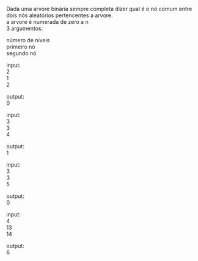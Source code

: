 Dada  uma arvore binária sempre completa dizer qual é o nó comum entre dois nós aleatórios pertencentes a arvore.  
a arvore é numerada de zero a n  
3 argumentos:  

número de níveis  
primeiro nó  
segundo nó   

input:  
2  
1  
2  

output:  
0  

input:  
3  
3  
4  

output:  
1  

input:  
3  
3  
5  

output:  
0  


input:  
4  
13  
14  

output:  
6  